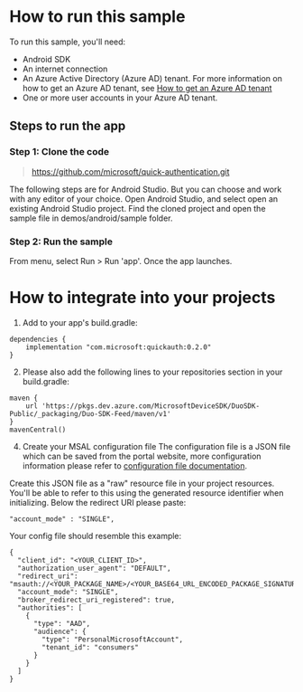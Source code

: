 # How to run this sample

To run this sample, you'll need:
- Android SDK
- An internet connection
- An Azure Active Directory (Azure AD) tenant. For more information on how to get an Azure AD tenant, see [How to get an Azure AD tenant](https://docs.microsoft.com/zh-cn/azure/active-directory/develop/quickstart-create-new-tenant)
- One or more user accounts in your Azure AD tenant.

## Steps to run the app
### Step 1: Clone the code
> https://github.com/microsoft/quick-authentication.git

The following steps are for Android Studio. But you can choose and work with any editor of your choice.
Open Android Studio, and select open an existing Android Studio project. Find the cloned project and open the sample file in demos/android/sample folder.

### Step 2: Run the sample
From menu, select Run > Run 'app'. Once the app launches.

# How to integrate into your projects
1. Add to your app's build.gradle:
```deps
dependencies {
    implementation "com.microsoft:quickauth:0.2.0"
}
```
2. Please also add the following lines to your repositories section in your build.gradle:
```repositorys
maven {
    url 'https://pkgs.dev.azure.com/MicrosoftDeviceSDK/DuoSDK-Public/_packaging/Duo-SDK-Feed/maven/v1'
}
mavenCentral()
```
4. Create your MSAL configuration file 
The configuration file is a JSON file which can be saved from the portal website, more configuration information please refer to  [configuration file documentation](https://docs.microsoft.com/zh-cn/azure/active-directory/develop/msal-configuration).
   
Create this JSON file as a "raw" resource file in your project resources. You'll be able to refer to this using the generated resource identifier when initializing.
Below the redirect URI please paste:
```single
"account_mode" : "SINGLE", 
```
Your config file should resemble this example:
```config
{ 
  "client_id": "<YOUR_CLIENT_ID>", 
  "authorization_user_agent": "DEFAULT", 
  "redirect_uri": "msauth://<YOUR_PACKAGE_NAME>/<YOUR_BASE64_URL_ENCODED_PACKAGE_SIGNATURE>", 
  "account_mode": "SINGLE", 
  "broker_redirect_uri_registered": true, 
  "authorities": [ 
    { 
      "type": "AAD", 
      "audience": { 
        "type": "PersonalMicrosoftAccount", 
        "tenant_id": "consumers" 
      } 
    } 
  ] 
} 
```